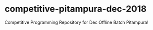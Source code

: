 # competitive-pitampura-dec-2018
Competitive Programming Repository for Dec Offline Batch Pitampura!
